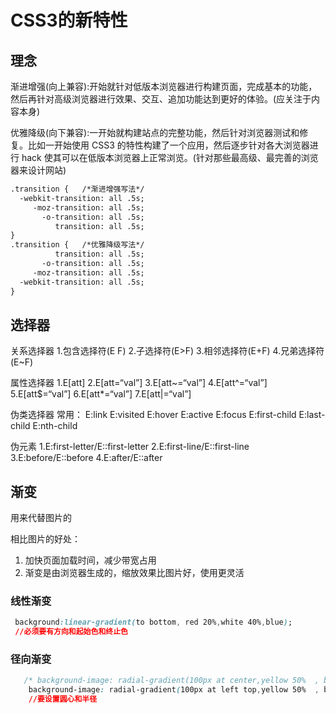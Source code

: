 # CSS3的新特性

## 理念

渐进增强(向上兼容):开始就针对低版本浏览器进行构建页面，完成基本的功能，然后再针对高级浏览器进行效果、交互、追加功能达到更好的体验。(应关注于内容本身)

优雅降级(向下兼容):一开始就构建站点的完整功能，然后针对浏览器测试和修复。比如一开始使用 CSS3 的特性构建了一个应用，然后逐步针对各大浏览器进行 
hack 使其可以在低版本浏览器上正常浏览。(针对那些最高级、最完善的浏览器来设计网站)

```html
.transition {   /*渐进增强写法*/
  -webkit-transition: all .5s;
     -moz-transition: all .5s;
       -o-transition: all .5s;
          transition: all .5s;  
} 
.transition {   /*优雅降级写法*/ 
          transition: all .5s;
       -o-transition: all .5s;
     -moz-transition: all .5s;
  -webkit-transition: all .5s;
}
```

## 选择器

关系选择器
1.包含选择符(E F)
2.子选择符(E>F)
3.相邻选择符(E+F)
4.兄弟选择符(E~F)

属性选择器
1.E[att]
2.E[att=“val”]
3.E[att~=“val”]
4.E[att^=“val”]
5.E[att$=“val”]
6.E[att*=“val”]
7.E[att|=“val”]

伪类选择器
常用：
E:link
E:visited
E:hover
E:active
E:focus
E:first-child
E:last-child
E:nth-child

伪元素
1.E:first-letter/E::first-letter
2.E:first-line/E::first-line
3.E:before/E::before
4.E:after/E::after

## 渐变

用来代替图片的

相比图片的好处：

1. 加快页面加载时间，减少带宽占用
2. 渐变是由浏览器生成的，缩放效果比图片好，使用更灵活

### 线性渐变

```css
 background:linear-gradient(to bottom, red 20%,white 40%,blue);
 //必须要有方向和起始色和终止色
```

### 径向渐变

```css
   /* background-image: radial-gradient(100px at center,yellow 50%  , blue, red); */
    background-image: radial-gradient(100px at left top,yellow 50%  , blue, red);
    //要设置圆心和半径
```

